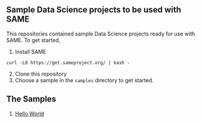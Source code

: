 ## Sample Data Science projects to be used with SAME

This repositories contained sample Data Science projects ready for use with SAME. To get started,

1. Install SAME
```
curl -L0 https://get.sameproject.org/ | bash -
```

2. Clone this repository
3. Choose a sample in the `samples` directory to get started.

## The Samples

1. [Hello World](01-hello-world/README.md)

